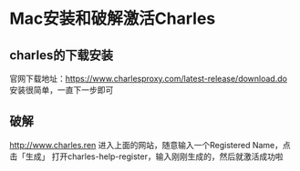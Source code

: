 # Mac安装和破解激活Charles


## charles的下载安装
官网下载地址：https://www.charlesproxy.com/latest-release/download.do
安装很简单，一直下一步即可



## 破解
http://www.charles.ren
进入上面的网站，随意输入一个Registered Name，点击「生成」
打开charles-help-register，输入刚刚生成的，然后就激活成功啦